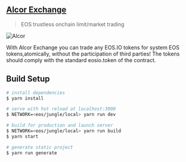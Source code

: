 ## [Alcor Exchange](https://eostokens.io)
> EOS trustless onchain limit/market trading  

![Alcor](http://i.imgur.com/AWp7IzW.png)

With Alcor Exchange you can trade any EOS.IO tokens for system EOS tokens,atomically, without the participation of third parties! The tokens should comply with the standard eosio.token of the contract.

## Build Setup

``` bash
# install dependencies
$ yarn install

# serve with hot reload at localhost:3000
$ NETWORK=<eos/jungle/local> yarn run dev

# build for production and launch server
$ NETWORK=<eos/jungle/local> yarn run build
$ yarn start

# generate static project
$ yarn run generate
```
